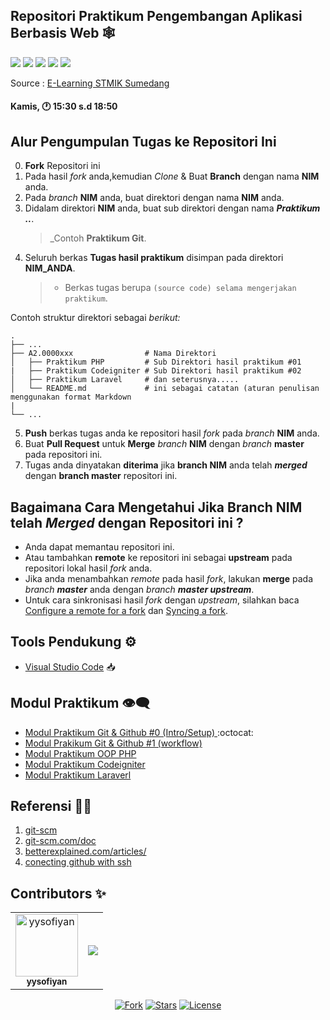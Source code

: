 
 ## Repositori Praktikum Pengembangan Aplikasi Berbasis Web 🕸

<p align="left">
<a href="#"><img src="http://hits.dwyl.com/FT3109-PABWEB/PABWEB-A.svg"></a>
<a href="#"><img src="https://img.shields.io/github/issues-pr/FT3109-PABWEB/PABWEB-A?style=flat-square"></a>
<a href="#"><img src="https://img.shields.io/github/repo-size/FT3109-PABWEB/PABWEB-A?style=flat-square"></a>
<a href="#"><img src="https://img.shields.io/github/commit-activity/w/FT3109-PABWEB/PABWEB-A?style=flat-square"></a>
<a href="#"><img src="https://travis-ci.com/FT3109-PABWEB/PABWEB-A.svg?branch=master"></a>
</p>

Source : [E-Learning STMIK Sumedang](https://elearning.stmik-sumedang.ac.id)
#### Kamis, 🕐 15:30 s.d 18:50

## Alur Pengumpulan Tugas ke Repositori Ini

0. **Fork** Repositori ini
1. Pada hasil _fork_ anda,kemudian _Clone_ & Buat **Branch** dengan nama **NIM** anda.
2. Pada _branch_ **NIM** anda, buat direktori dengan nama **NIM** anda.
3. Didalam direktori **NIM** anda, buat sub direktori dengan nama _**Praktikum ..**_.
   > _Contoh **Praktikum Git**.
4. Seluruh berkas **Tugas hasil praktikum** disimpan pada direktori **NIM_ANDA**.
   > - Berkas tugas berupa `(source code) selama mengerjakan praktikum`.

Contoh struktur direktori sebagai *berikut:*

    .
    ├── ...
    ├── A2.0000xxx                # Nama Direktori
    │   ├── Praktikum PHP         # Sub Direktori hasil praktikum #01
    |   ├── Praktikum Codeigniter # Sub Direktori hasil praktikum #02
    │   ├── Praktikum Laravel     # dan seterusnya.....
    │   └── README.md             # ini sebagai catatan (aturan penulisan menggunakan format Markdown
    |                       
    └── ...

5. **Push** berkas tugas anda ke repositori hasil _fork_ pada _branch_ **NIM** anda.
6. Buat **Pull Request** untuk **Merge** _branch_ **NIM** dengan _branch_ **master** pada repositori ini.
7. Tugas anda dinyatakan **diterima** jika **branch NIM** anda telah _**merged**_ dengan **branch master** repositori ini.

## Bagaimana Cara Mengetahui Jika **Branch NIM** telah _**Merged**_ dengan Repositori ini ?

- Anda dapat memantau repositori ini.
- Atau tambahkan **remote** ke repositori ini sebagai **upstream** pada repositori lokal hasil _fork_ anda.
- Jika anda menambahkan _remote_ pada hasil _fork_, lakukan **merge** pada _branch **master**_ anda dengan _branch **master upstream**_.
- Untuk cara sinkronisasi hasil _fork_ dengan _upstream_, silahkan baca [Configure a remote for a fork](https://help.github.com/en/articles/configuring-a-remote-for-a-fork) dan [Syncing a fork](https://help.github.com/en/articles/syncing-a-fork).


## Tools Pendukung ⚙️

- [Visual Studio Code](https://code.visualstudio.com) 📥


## Modul Praktikum 👁‍🗨

- [Modul Praktikum Git & Github #0 (Intro/Setup) ](Praktikum-0-Git-&-Github.md) :octocat:
- [Modul Prakikum Git & Github #1 (workflow)](Praktikum-1-Berkontribusi-di-Proyek.md)
- [Modul Praktikum OOP PHP ](#)
- [Modul Praktikum Codeigniter](#)
- [Modul Praktikum Laraverl](#)


## Referensi 🕵️‍♂️

1. [git-scm](https://git-scm.com/book/id/v2/Memulai-Dasar-dasar-Git)
2. [git-scm.com/doc](https://git-scm.com/doc)
3. [betterexplained.com/articles/](https://betterexplained.com/articles/intro-to-distributed-version-control-illustrated/)
4. [conecting github with ssh](https://help.github.com/en/github/authenticating-to-github/connecting-to-github-with-ssh)


## Contributors ✨

<!-- ALL-CONTRIBUTORS-LIST:START - Do not remove or modify this section -->
<!-- prettier-ignore-start -->
<!-- markdownlint-disable -->
<!-- Jika anda ingin memasukan Profil di list contributor: cantumkan NAMA LENGKAP,PHOTO ASLI & LINK REPOSITORI ANDA kemudian menirim pull request-->
<!-- Perhatikan baris kode penulisan contributor dibawah ini -->
<table>
  <tr>
    <td align="center"><a href="#"><img src="https://avatars0.githubusercontent.com/u/34052001?s=460&v=4" width="100px;"
        alt="yysofiyan" /><br /><sub><b>yysofiyan</b></sub></a><br /><a</a></td>
    <td align="center"><a href="https://github.com/FT3109-PABWEB/PABWEB-A/graphs/contributors"><img src="https://contrib.rocks/image?repo=FT3109-PABWEB/PABWEB-A"/></a>
  </tr>
</table>

<!-- markdownlint-enable -->
<!-- prettier-ignore-end -->
<!-- ALL-CONTRIBUTORS-LIST:END -->


<p align="center">
<a href="#"><img src="https://img.shields.io/github/forks/FT3109-PABWEB/PABWEB-A?style=social"alt="Fork"></a>
<a href="#"><img src="https://img.shields.io/github/contributors/FT3109-PABWEB/PABWEB-A"alt="Stars"></a>
<a href="#"><img src="https://poser.pugx.org/laravel/framework/license.svg" alt="License"></a>
</p>
